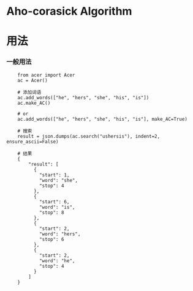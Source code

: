 # Aho-corasick Algorithm

# 用法

### 一般用法
        from acer import Acer
        ac = Acer()
        
        # 添加词语
        ac.add_words(["he", "hers", "she", "his", "is"])
        ac.make_AC()

        # or 
        ac.add_words(["he", "hers", "she", "his", "is"], make_AC=True)

        # 搜索
        result = json.dumps(ac.search("ushersis"), indent=2, ensure_ascii=False)

        # 结果
        {
            "result": [
              {
                "start": 1,
                "word": "she",
                "stop": 4
              },
              {
                "start": 6,
                "word": "is",
                "stop": 8
              },
              {
                "start": 2,
                "word": "hers",
                "stop": 6
              },
              {
                "start": 2,
                "word": "he",
                "stop": 4
              }
            ]
        }

